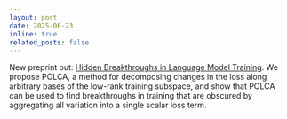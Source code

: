 ```yaml
---
layout: post
date: 2025-06-23
inline: true
related_posts: false
---
```


New preprint out: [Hidden Breakthroughs in Language Model Training](https://arxiv.org/abs/2506.15872). We propose POLCA, a method for decomposing changes in the loss along arbitrary bases of the low-rank training subspace, and show that POLCA can be used to find breakthroughs in training that are obscured by aggregating all variation into a single scalar loss term.